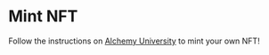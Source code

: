 # Mint NFT 

Follow the instructions on [Alchemy University](https://university.alchemypreview.com/course/ethereum/md/how-to-mint-nfts) to mint your own NFT!